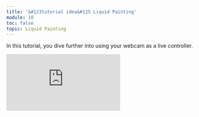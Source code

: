 ```yaml
---
title: '&#123tutorial idea&#125 Liquid Painting'
module: 10
toc: false
topic: Liquid Painting
---
```


In this tutorial, you dive further into using your webcam as a live controller.

<div class="embed-responsive embed-responsive-16by9"><iframe class="embed-responsive-item" src="https://www.youtube.com/embed/8T88sYeSUug" frameborder="0" allow="accelerometer; autoplay; encrypted-media; gyroscope; picture-in-picture" allowfullscreen></iframe></div>
